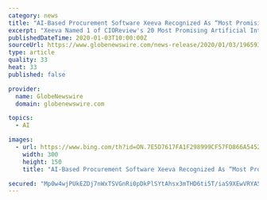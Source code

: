 ```yaml
---
category: news
title: "AI-Based Procurement Software Xeeva Recognized As “Most Promising Artificial Intelligence Solution Provider”"
excerpt: "Xeeva Named 1 of CIOReview's 20 Most Promising Artificial Intelligence Solution Providers 2019 MADISON HEIGHTS, MI, Jan. 03, 2020 (GLOBE NEWSWIRE) -- Xeeva, Inc., a global provider of award-winning AI-based procurement solutions, today announced that it was named on CIOReview’s list of the “20 Most Promising Artificial Intelligence Solution ..."
publishedDateTime: 2020-01-03T10:00:00Z
sourceUrl: https://www.globenewswire.com/news-release/2020/01/03/1965935/0/en/AI-Based-Procurement-Software-Xeeva-Recognized-As-Most-Promising-Artificial-Intelligence-Solution-Provider.html
type: article
quality: 33
heat: 33
published: false

provider:
  name: GlobeNewswire
  domain: globenewswire.com

topics:
  - AI

images:
  - url: https://www.bing.com/th?id=ON.7E5D7617FA1F298999CF57FD866A5452
    width: 300
    height: 150
    title: "AI-Based Procurement Software Xeeva Recognized As “Most Promising Artificial Intelligence Solution Provider”"

secured: "Mp0w4wjPUkEZDj7nWxTSVGnRi0pDkPlSYtAhsx3mTHD6ti5T/iaS9XEwVRYA5hXYq1fguBbvGXqjXNitOXJUNKu+zAFNJZDP8S9cf3k6FpejmdZuxrPQe2vUgqw07UtWGaSKYBWBCTtuJXblXEpvDr9cGwYdLeDvMb8l+6b+KGgeGduV24W3TT1b1wCIt2imE233m6fnq8AmDCLqsxzLIi30AbOEsu2PMEe18DYSx26UZht0np4OgjZpmVWICndirvQriFPRXtPLtVQnTZD/0Q==;jUZAWIamKxWC/LhKF11Wjg=="
---
```


